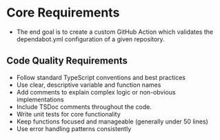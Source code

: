 # Core Requirements

- The end goal is to create a custom GitHub Action which validates the
  dependabot.yml configuration of a given repository.

## Code Quality Requirements

- Follow standard TypeScript conventions and best practices
- Use clear, descriptive variable and function names
- Add comments to explain complex logic or non-obvious implementations
- Include TSDoc comments throughout the code.
- Write unit tests for core functionality
- Keep functions focused and manageable (generally under 50 lines)
- Use error handling patterns consistently
